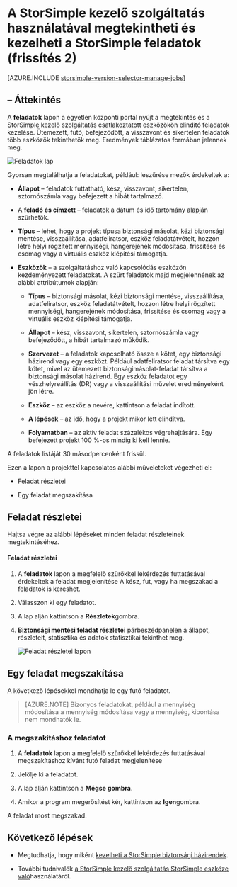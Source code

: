 <properties 
   pageTitle="Megtekintheti és kezelheti a feladatokat StorSimple |} Microsoft Azure"
   description="A StorSimple kezelő szolgáltatás feladatok lap és a legutóbbi, a jelenlegi és az ütemezett biztonsági feladatok követéséhez használatához ismerteti."
   services="storsimple"
   documentationCenter="NA"
   authors="alkohli"
   manager="carmonm"
   editor=""/>
<tags 
   ms.service="storsimple"
   ms.devlang="NA"
   ms.topic="article"
   ms.tgt_pltfrm="NA"
   ms.workload="TBD"
   ms.date="08/17/2016"
   ms.author="alkohli" />

# <a name="use-the-storsimple-manager-service-to-view-and-manage-storsimple-jobs-update-2"></a>A StorSimple kezelő szolgáltatás használatával megtekintheti és kezelheti a StorSimple feladatok (frissítés 2)

[AZURE.INCLUDE [storsimple-version-selector-manage-jobs](../../includes/storsimple-version-selector-manage-jobs.md)]

## <a name="overview"></a>– Áttekintés

A **feladatok** lapon a egyetlen központi portál nyújt a megtekintés és a StorSimple kezelő szolgáltatás csatlakoztatott eszközökön elindító feladatok kezelése. Ütemezett, futó, befejeződött, a visszavont és sikertelen feladatok több eszközök tekinthetők meg. Eredmények táblázatos formában jelennek meg. 

![Feladatok lap](./media/storsimple-manage-jobs-u2/jobs.png)

Gyorsan megtalálhatja a feladatokat, például: leszűrése mezők érdekeltek a:

- **Állapot** – feladatok futtatható, kész, visszavont, sikertelen, sztornószámla vagy befejezett a hibát tartalmazó.
- A **feladó és címzett** – feladatok a dátum és idő tartomány alapján szűrhetők.
- **Típus** – lehet, hogy a projekt típusa biztonsági másolat, kézi biztonsági mentése, visszaállítása, adatfeliratsor, eszköz feladatátvételt, hozzon létre helyi rögzített mennyiségi, hangerejének módosítása, frissítése és csomag vagy a virtuális eszköz kiépítési támogatja.

- **Eszközök** – a szolgáltatáshoz való kapcsolódás eszközön kezdeményezett feladatokat.
A szűrt feladatok majd megjelennének az alábbi attribútumok alapján:

    - **Típus** – biztonsági másolat, kézi biztonsági mentése, visszaállítása, adatfeliratsor, eszköz feladatátvételt, hozzon létre helyi rögzített mennyiségi, hangerejének módosítása, frissítése és csomag vagy a virtuális eszköz kiépítési támogatja.

    - **Állapot** – kész, visszavont, sikertelen, sztornószámla vagy befejeződött, a hibát tartalmazó működik.

    - **Szervezet** – a feladatok kapcsolható össze a kötet, egy biztonsági házirend vagy egy eszközt. Például adatfeliratsor feladat társítva egy kötet, mivel az ütemezett biztonságimásolat-feladat társítva a biztonsági másolat házirend. Egy eszköz feladatot egy vészhelyreállítás (DR) vagy a visszaállítási művelet eredményeként jön létre.

    - **Eszköz** – az eszköz a nevére, kattintson a feladat indított.

    - **A lépések** – az idő, hogy a projekt mikor lett elindítva.

    - **Folyamatban** – az aktív feladat százalékos végrehajtására. Egy befejezett projekt 100 %-os mindig ki kell lennie.

A feladatok listáját 30 másodpercenként frissül.

Ezen a lapon a projekttel kapcsolatos alábbi műveleteket végezheti el:

- Feladat részletei

- Egy feladat megszakítása

## <a name="view-job-details"></a>Feladat részletei

Hajtsa végre az alábbi lépéseket minden feladat részleteinek megtekintéséhez.

#### <a name="to-view-job-details"></a>Feladat részletei

1. A **feladatok** lapon a megfelelő szűrőkkel lekérdezés futtatásával érdekeltek a feladat megjelenítése A kész, fut, vagy ha megszakad a feladatok is kereshet.

2. Válasszon ki egy feladatot.

3. A lap alján kattintson a **Részletek**gombra.

4. **Biztonsági mentési feladat részletei** párbeszédpanelen a állapot, részleteit, statisztika és adatok statisztikai tekinthet meg.
 
    ![Feladat részletei lapon](./media/storsimple-manage-jobs-u2/JobDetails.png)

## <a name="cancel-a-job"></a>Egy feladat megszakítása

A következő lépésekkel mondhatja le egy futó feladatot.

>[AZURE.NOTE] Bizonyos feladatokat, például a mennyiség módosítása a mennyiség módosítása vagy a mennyiség, kibontása nem mondhatók le.

### <a name="to-cancel-a-job"></a>A megszakításhoz feladatot

1. A **feladatok** lapon a megfelelő szűrőkkel lekérdezés futtatásával megszakításhoz kívánt futó feladat megjelenítése

1. Jelölje ki a feladatot.

1. A lap alján kattintson a **Mégse gombra**.

1. Amikor a program megerősítést kér, kattintson az **Igen**gombra.

A feladat most megszakad.

## <a name="next-steps"></a>Következő lépések

- Megtudhatja, hogy miként [kezelheti a StorSimple biztonsági házirendek](storsimple-manage-backup-policies.md).

- További tudnivalók [a StorSimple kezelő szolgáltatás StorSimple eszköze való](storsimple-manager-service-administration.md)használatáról.
